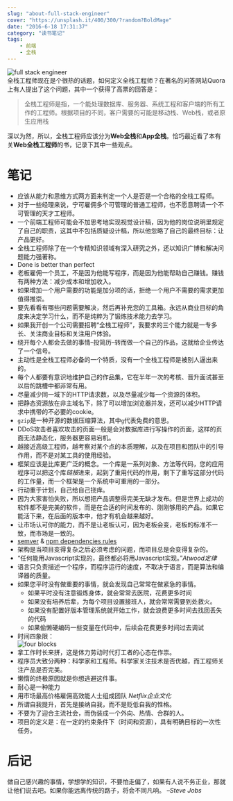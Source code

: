 ```yaml
---
slug: "about-full-stack-engineer"
cover: "https://unsplash.it/400/300/?random?BoldMage"
date: "2016-6-18 17:31:37"
category: "读书笔记"
tags:
    - 前端
    - 全栈
---
```

![full stack engineer](http://zerosoul.github.io/2016/06/18/about-full-stack-engineer/fullstack.jpg)  
全栈工程师现在是个很热的话题，如何定义全栈工程师？在著名的问答网站Quora上有人提出了这个问题，其中一个获得了高票的回答是：

> 全栈工程师是指，一个能处理数据库、服务器、系统工程和客户端的所有工作的工程师。根据项目的不同，客户需要的可能是移动栈、Web栈，或者原生应用栈

深以为然，所以，全栈工程师应该分为**Web全栈**和**App全栈**。恰巧最近看了本有关**Web全栈工程师**的书，记录下其中一些观点。

[](#笔记 "笔记")笔记
==============

-   应该从能力和思维方式两方面来判定一个人是否是一个合格的全栈工程师。
-   对于一些经理来说，宁可雇佣多个可管理的普通工程师，也不愿意聘请一个不可管理的天才工程师。
-   一个前端工程师可能会不加思考地实现视觉设计稿，因为他的岗位说明里规定了自己的职责，这其中不包括质疑设计稿，所以他忽略了自己的最终目标：让产品更好。
-   全栈工程师除了在一个专精知识领域有深入研究之外，还以知识广博和解决问题能力强著称。
-   Done is better than perfect
-   老板雇佣一个员工，不是因为他能写程序，而是因为他能帮助自己赚钱。赚钱有两种方法：减少成本和增加收入。
-   如果增加一个用户需要的功能是加分项的话，拒绝一个用户不需要的需求更加值得推崇。
-   要先看看有哪些问题需要解决，然后再补充您的工具箱。永远从商业目标的角度来决定学习什么，而不是纯粹为了锻炼技术能力去学习。
-   如果我开创一个公司需要招聘“全栈工程师”，我要求的三个能力就是一专多长、关注商业目标和关注用户体验。
-   绕开每个人都会去做的事情–投简历–转而做一个自己的作品，这就给企业传达了一个信号。
-   主动性是全栈工程师必备的一个特质，没有一个全栈工程师是被别人逼出来的。
-   每个人都要有意识地维护自己的作品集，它在半年一次的考核、晋升面试甚至以后的跳槽中都非常有用。
-   尽量减少同一域下的HTTP请求数，以及尽量减少每一个资源的体积。
-   把静态资源放在非主域名下，除了可以增加浏览器并发，还可以减少HTTP请求中携带的不必要的cookie。
-   `gzip`是一种开源的数据压缩算法，其中`g`代表免费的意思。
-   DDoS攻击者喜欢攻击的页面一般是会对数据库进行写操作的页面，这样的页面无法静态化，服务器更容易宕机。
-   越接近高级工程师，越考察对某个点的本质理解，以及在项目和团队中的引导作用，而不是对某工具的使用经验。
-   框架应该是比库更广泛的概念。一个库是一系列对象、方法等代码，您的应用程序可以把这个库*链接*进来，起到了重用代码的作用，剩下了重写这部分代码的工作量，而一个框架是一个系统中可重用的一部分。
-   行动重于计划，自己给自己挠痒。
-   因为大家害怕失败，所以想把产品调整得完美无缺才发布。但是世界上成功的软件都不是完美的软件，而是在合适的时间发布的、刚刚够用的产品。如果它能活下来，在后面的版本中，他才有机会越来越好。
-   让市场认可你的能力，而不是让老板认可，因为老板会变，老板的标准不一致，而市场是一致的。
-   [semver](http://semver.org/) & [npm dependencies rules](https://docs.npmjs.com/files/package.json#dependencies)
-   架构是当项目变得复杂之后必须考虑的问题，而项目总是会变得复杂的。
-   “任何能用Javascript实现的，最终都必将用Javascript实现。”*Atwood定律*
-   语言只负责描述一个程序，而程序运行的速度，不取决于语言，而是算法和编译器的质量。
-   如果您平时没有做重要的事情，就会发现自己常常在做紧急的事情。
    -   如果平时没有注意锻炼身体，就会常常去医院，花费更多时间
    -   如果没有培养后辈，为每个项目设置接班人，就会常常需要到处救火。
    -   如果没有配置好版本管理系统就开始工作，就会浪费更多时间去找回丢失的代码
    -   如果偷懒硬编码一些变量在代码中，后续会花费更多时间过去调试
-   时间四象限：  
    ![four blocks](http://zerosoul.github.io/2016/06/18/about-full-stack-engineer/time.jpg)
-   拿工作时长来拼，这是体力劳动时代打工者的心态在作祟。
-   程序员大致分两种：科学家和工程师。科学家关注技术是否优越，而工程师关注产品是否完美。
-   懒惰的终极原因就是你想逃避这件事。
-   耐心是一种能力
-   用市场最高价格雇佣高效能人士组成团队 *Netflix企业文化*
-   所谓自我提升，首先是接纳自我，而不是贬低自我的性格。
-   不要为了迎合主流社会，而伪装成一个外向、热情、合群的人。
-   项目的定义是：在一定的约束条件下（时间和资源），具有明确目标的一次性任务。

[](#后记 "后记")后记
==============

做自己感兴趣的事情，学想学的知识，不要怕走偏了，如果有人说不务正业，那就让他们说去吧。如果你能远离传统的路子，将会不同凡响。 *–Steve Jobs*